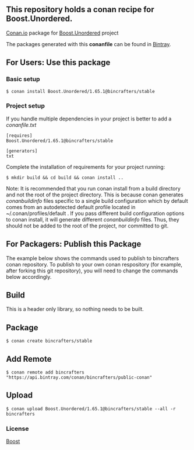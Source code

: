 ## This repository holds a conan recipe for Boost.Unordered.

[Conan.io](https://conan.io) package for [Boost.Unordered](https://github.com/Boostorg/Unordered) project

The packages generated with this **conanfile** can be found in [Bintray](https://bintray.com/bincrafters/public-conan/Boost.Unordered%3Abincrafters).

## For Users: Use this package

### Basic setup

    $ conan install Boost.Unordered/1.65.1@bincrafters/stable

### Project setup

If you handle multiple dependencies in your project is better to add a *conanfile.txt*

    [requires]
    Boost.Unordered/1.65.1@bincrafters/stable

    [generators]
    txt

Complete the installation of requirements for your project running:

    $ mkdir build && cd build && conan install ..
	
Note: It is recommended that you run conan install from a build directory and not the root of the project directory.  This is because conan generates *conanbuildinfo* files specific to a single build configuration which by default comes from an autodetected default profile located in ~/.conan/profiles/default .  If you pass different build configuration options to conan install, it will generate different *conanbuildinfo* files.  Thus, they should not be added to the root of the project, nor committed to git. 

## For Packagers: Publish this Package

The example below shows the commands used to publish to bincrafters conan repository. To publish to your own conan respository (for example, after forking this git repository), you will need to change the commands below accordingly. 

## Build  

This is a header only library, so nothing needs to be built.

## Package 

    $ conan create bincrafters/stable
	
## Add Remote

	$ conan remote add bincrafters "https://api.bintray.com/conan/bincrafters/public-conan"

## Upload

    $ conan upload Boost.Unordered/1.65.1@bincrafters/stable --all -r bincrafters

### License
[Boost](www.boost.org/LICENSE_1_0.txt)
